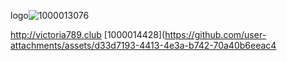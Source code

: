 <img>logo![1000013076](https://github.com/user-attachments/assets/1e875aba-99b0-4e42-b783-fdeb79a05601)

http://victoria789.club
<img>[1000014428](https://github.com/user-attachments/assets/d33d7193-4413-4e3a-b742-70a40b6eeac4
